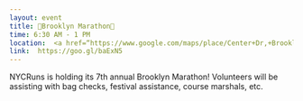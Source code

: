 ```yaml
---
layout: event
title: 🏃Brooklyn Marathon🏃
time: 6:30 AM - 1 PM
location:  <a href=“https://www.google.com/maps/place/Center+Dr,+Brooklyn,+NY/@40.6606116,-73.9722847,17z/data=!3m1!4b1!4m5!3m4!1s0x89c25b1751821aef:0x438c7bb2dff42fb9!8m2!3d40.6606116!4d-73.9700907”>Prospect Park - Center Drive</a>, Brooklyn
link:  https://goo.gl/baExN5 
---
```

NYCRuns is holding its 7th annual Brooklyn Marathon! Volunteers will be assisting with bag checks, festival assistance, course marshals, etc.